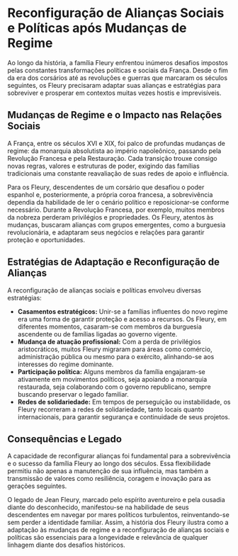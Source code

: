 # Reconfiguração de Alianças Sociais e Políticas após Mudanças de Regime

Ao longo da história, a família Fleury enfrentou inúmeros desafios impostos pelas constantes transformações políticas e sociais da França. Desde o fim da era dos corsários até as revoluções e guerras que marcaram os séculos seguintes, os Fleury precisaram adaptar suas alianças e estratégias para sobreviver e prosperar em contextos muitas vezes hostis e imprevisíveis.

## Mudanças de Regime e o Impacto nas Relações Sociais

A França, entre os séculos XVI e XIX, foi palco de profundas mudanças de regime: da monarquia absolutista ao império napoleônico, passando pela Revolução Francesa e pela Restauração. Cada transição trouxe consigo novas regras, valores e estruturas de poder, exigindo das famílias tradicionais uma constante reavaliação de suas redes de apoio e influência.

Para os Fleury, descendentes de um corsário que desafiou o poder espanhol e, posteriormente, a própria coroa francesa, a sobrevivência dependia da habilidade de ler o cenário político e reposicionar-se conforme necessário. Durante a Revolução Francesa, por exemplo, muitos membros da nobreza perderam privilégios e propriedades. Os Fleury, atentos às mudanças, buscaram alianças com grupos emergentes, como a burguesia revolucionária, e adaptaram seus negócios e relações para garantir proteção e oportunidades.

## Estratégias de Adaptação e Reconfiguração de Alianças

A reconfiguração de alianças sociais e políticas envolveu diversas estratégias:

- **Casamentos estratégicos:** Unir-se a famílias influentes do novo regime era uma forma de garantir proteção e acesso a recursos. Os Fleury, em diferentes momentos, casaram-se com membros da burguesia ascendente ou de famílias ligadas ao governo vigente.
- **Mudança de atuação profissional:** Com a perda de privilégios aristocráticos, muitos Fleury migraram para áreas como comércio, administração pública ou mesmo para o exército, alinhando-se aos interesses do regime dominante.
- **Participação política:** Alguns membros da família engajaram-se ativamente em movimentos políticos, seja apoiando a monarquia restaurada, seja colaborando com o governo republicano, sempre buscando preservar o legado familiar.
- **Redes de solidariedade:** Em tempos de perseguição ou instabilidade, os Fleury recorreram a redes de solidariedade, tanto locais quanto internacionais, para garantir segurança e continuidade de seus projetos.

## Consequências e Legado

A capacidade de reconfigurar alianças foi fundamental para a sobrevivência e o sucesso da família Fleury ao longo dos séculos. Essa flexibilidade permitiu não apenas a manutenção de sua influência, mas também a transmissão de valores como resiliência, coragem e inovação para as gerações seguintes.

O legado de Jean Fleury, marcado pelo espírito aventureiro e pela ousadia diante do desconhecido, manifestou-se na habilidade de seus descendentes em navegar por mares políticos turbulentos, reinventando-se sem perder a identidade familiar. Assim, a história dos Fleury ilustra como a adaptação às mudanças de regime e a reconfiguração de alianças sociais e políticas são essenciais para a longevidade e relevância de qualquer linhagem diante dos desafios históricos.
